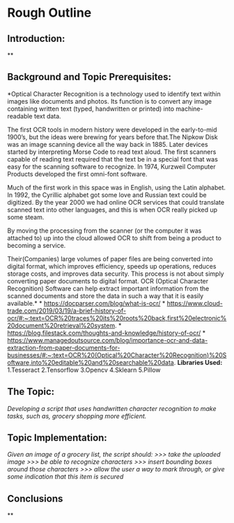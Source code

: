 # Rough Outline #

## Introduction: ##
  **

## Background and Topic Prerequisites: ##
  *Optical Character Recognition is a technology used to identify text within images like documents and photos. Its function is to convert any image containing written text (typed, handwritten or printed) into machine-readable text data.

  The first OCR tools in modern history were developed in the early-to-mid 1900’s, but the ideas were brewing for years before that.The Nipkow Disk was an image scanning device all the way back in 1885. Later devices started by interpreting Morse Code to read text aloud. The first scanners capable of reading text required that the text be in a special font that was easy for the scanning software to recognize. In 1974, Kurzweil Computer Products developed the first omni-font software.

  Much of the first work in this space was in English, using the Latin alphabet. In 1992, the Cyrillic alphabet got some love and Russian text could be digitized.
  By the year 2000 we had online OCR services that could translate scanned text into other languages, and this is when OCR really picked up some steam.

  By moving the processing from the scanner (or the computer it was attached to) up into the cloud allowed OCR to shift from being a product to becoming a service.

  Their(Companies) large volumes of paper files are being converted into digital format, which improves efficiency, speeds up operations, reduces storage costs, and improves data security. This process is not about simply converting paper documents to digital format. OCR (Optical Character Recognition) Software can help extract important information from the scanned documents and store the data in such a way that it is easily available.*
    * https://docparser.com/blog/what-is-ocr/
    * https://www.cloud-trade.com/2019/03/19/a-brief-history-of-ocr/#:~:text=OCR%20traces%20its%20roots%20back,first%20electronic%20document%20retrieval%20system.
    * https://blog.filestack.com/thoughts-and-knowledge/history-of-ocr/
    * https://www.managedoutsource.com/blog/importance-ocr-and-data-extraction-from-paper-documents-for-businesses/#:~:text=OCR%20(Optical%20Character%20Recognition)%20Software,into%20editable%20and%20searchable%20data.
  **Libraries Used:**
    1.Tesseract
    2.Tensorflow
    3.Opencv
    4.Sklearn
    5.Pillow

## The Topic: ##
  *Developing a script that uses handwritten character recognition to make tasks, such as, grocery shopping more efficient.*

## Topic Implementation: ##
  *Given an image of a grocery list, the script should:
    >>> take the uploaded image
    >>> be able to recognize characters
    >>> insert bounding boxes around those characters
    >>> allow the user a way to mark through, or give some indication that this item is secured*

## Conclusions ##
  **
